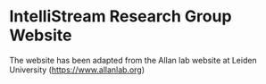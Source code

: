# IntelliStream Research Group Website

The website has been adapted from the Allan lab website at Leiden University (https://www.allanlab.org)